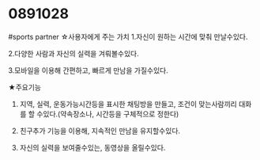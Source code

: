 0891028
=======
#sports partner
☆사용자에게 주는 가치
1.자신이 원하는 시간에 맞춰 만날수있다.

2.다양한 사람과 자신의 실력을 겨뤄볼수있다.

3.모바일을 이용해 간편하고, 빠르게 만남을 가질수있다.

★주요기능
1. 지역, 실력, 운동가능시간등을 표시한 채팅방을 만들고, 조건이
맞는사람끼리 대화를 할 수있다.(약속장소나, 시간등을 구체적으로
정한다)

2. 친구추가 기능을 이용해, 지속적인 만남을 유지할수있다.

3. 자신의 실력을 보여줄수있는, 동영상을 올릴수있다.
